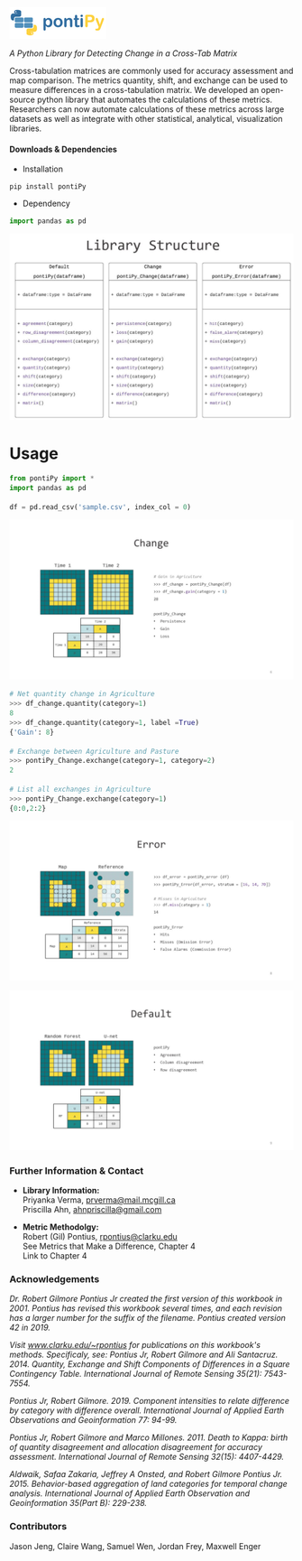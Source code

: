 ![image](misc/images/rsz_logo_small.png "New")

_A Python Library for Detecting Change in a Cross-Tab Matrix_

Cross-tabulation matrices are commonly used for accuracy assessment and map comparison. The metrics quantity, shift, and exchange can be used to measure differences in a cross-tabulation matrix. We developed an open-source python library that automates the calculations of these metrics. Researchers can now automate calculations of these metrics across large datasets as well as integrate with other statistical, analytical, visualization libraries.


#### Downloads & Dependencies  
- Installation
```
pip install pontiPy
```

- Dependency
```python
import pandas as pd
```

![image](misc/images/lib_structure.JPG "Dataframe")


# Usage 

```python
from pontiPy import *
import pandas as pd

df = pd.read_csv('sample.csv', index_col = 0)
```

![image](misc/images/change.jpg "Dataframe")
```python
# Net quantity change in Agriculture
>>> df_change.quantity(category=1)
8
>>> df_change.quantity(category=1, label =True)
{'Gain': 8}

# Exchange between Agriculture and Pasture
>>> pontiPy_Change.exchange(category=1, category=2)
2

# List all exchanges in Agriculture
>>> pontiPy_Change.exchange(category=1)
{0:0,2:2}
```

![image](misc/images/error.jpg "Dataframe")


![image](misc/images/default.jpg "Dataframe")


### Further Information & Contact
- **Library Information:**  
Priyanka Verma, prverma@mail.mcgill.ca    
Priscilla Ahn, ahnpriscilla@gmail.com  

- **Metric Methodolgy:**  
Robert (Gil) Pontius, rpontius@clarku.edu  
See Metrics that Make a Difference, Chapter 4  
Link to Chapter 4

### Acknowledgements

_Dr. Robert Gilmore Pontius Jr created the first version of this workbook in 2001. Pontius has revised this workbook several times, and each revision has a larger number for the suffix of the filename. Pontius created version 42 in 2019._  

_Visit www.clarku.edu/~rpontius for publications on this workbook's methods. Specificaly, see:
Pontius Jr, Robert Gilmore and Ali Santacruz. 2014. Quantity, Exchange and Shift Components of Differences in a Square Contingency Table. International Journal of Remote Sensing 35(21): 7543-7554._  

_Pontius Jr, Robert Gilmore. 2019. Component intensities to relate difference by category with difference overall. International Journal of Applied Earth Observations and Geoinformation 77: 94-99._  

_Pontius Jr, Robert Gilmore and Marco Millones. 2011. Death to Kappa: birth of quantity disagreement and allocation disagreement for accuracy assessment. International Journal of Remote Sensing 32(15): 4407-4429._  

_Aldwaik, Safaa Zakaria, Jeffrey A Onsted, and Robert Gilmore Pontius Jr. 2015. Behavior-based aggregation of land categories for temporal change analysis. International Journal of Applied Earth Observation and Geoinformation 35(Part B): 229-238._

### Contributors
Jason Jeng, Claire Wang, Samuel Wen, Jordan Frey, Maxwell Enger
